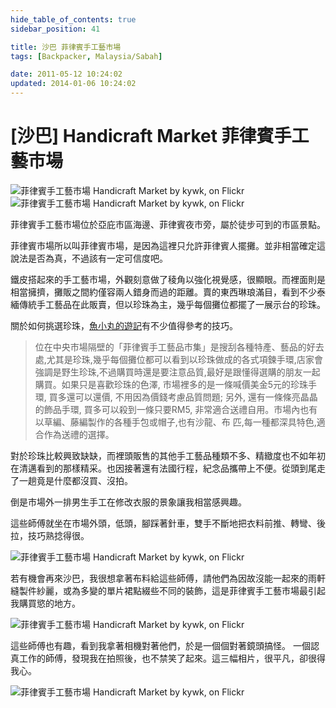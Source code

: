 ```yaml
---
hide_table_of_contents: true
sidebar_position: 41

title: 沙巴 菲律賓手工藝市場
tags: [Backpacker, Malaysia/Sabah]

date: 2011-05-12 10:24:02
updated: 2014-01-06 10:24:02
---
```


[沙巴] Handicraft Market 菲律賓手工藝市場
======================================

![菲律賓手工藝市場 Handicraft Market by kywk, on Flickr](http://farm9.staticflickr.com/8423/7514544986_e214f9ba55_n.jpg)
![菲律賓手工藝市場 Handicraft Market by kywk, on Flickr](http://farm9.staticflickr.com/8141/7514543380_8e28258c20_n.jpg)

菲律賓手工藝市場位於亞庇市區海邊、菲律賓夜市旁，屬於徒步可到的市區景點。

菲律賓市場所以叫菲律賓市場，是因為這裡只允許菲律賓人擺攤。並非相當確定這說法是否為真，不過該有一定可信度吧。

鐵皮搭起來的手工藝市場，外觀刻意做了稜角以強化視覺感，很顯眼。而裡面則是相當擁擠，攤販之間約僅容兩人錯身而過的距離。賣的東西琳琅滿目，看到不少泰緬傳統手工藝品在此販賣，但以珍珠為主，幾乎每個攤位都擺了一展示台的珍珠。

關於如何挑選珍珠，[魚小丸的遊記](http://goo.gl/CB8gX)有不少值得參考的技巧。

> 位在中央市場隔壁的「菲律賓手工藝品市集」是搜刮各種特產、藝品的好去處,尤其是珍珠,幾乎每個攤位都可以看到以珍珠做成的各式項鍊手環,店家會強調是野生珍珠,不過購買時還是要注意品質,最好是跟懂得選購的朋友一起購買。如果只是喜歡珍珠的色澤, 市場裡多的是一條喊價美金5元的珍珠手環, 買多還可以還價, 不用因為價錢考慮品質問題; 另外, 還有一條條亮晶晶的飾品手環, 買多可以殺到一條只要RM5, 非常適合送禮自用。市場內也有以草編、藤編製作的各種手包或帽子,也有沙龍、布 匹,每一種都深具特色,適合作為送禮的選擇。

對於珍珠比較興致缺缺，而裡頭販售的其他手工藝品種類不多、精緻度也不如年初在清邁看到的那樣精采。也因接著還有法國行程，紀念品攜帶上不便。從頭到尾走了一趟竟是什麼都沒買、沒拍。

倒是市場外一排男生手工在修改衣服的景象讓我相當感興趣。

這些師傅就坐在市場外頭，低頭，腳踩著針車，雙手不斷地把衣料前推、轉彎、後拉，技巧熟捻得很。

![菲律賓手工藝市場 Handicraft Market by kywk, on Flickr](http://farm9.staticflickr.com/8164/7514551188_599e996a34_c.jpg)

若有機會再來沙巴，我很想拿著布料給這些師傅，請他們為因故沒能一起來的雨軒縫製件紗麗，或為多變的單片裙點綴些不同的裝飾，這是菲律賓手工藝市場最引起我購買慾的地方。

![菲律賓手工藝市場 Handicraft Market by kywk, on Flickr](http://farm9.staticflickr.com/8150/7514549846_37a1a4d7e9_c.jpg)

這些師傅也有趣，看到我拿著相機對著他們，於是一個個對著鏡頭搞怪。
一個認真工作的師傅，發現我在拍照後，也不禁笑了起來。這三幅相片，很平凡，卻很得我心。

![菲律賓手工藝市場 Handicraft Market by kywk, on Flickr](http://farm8.staticflickr.com/7123/7514548054_7b00cbea38_c.jpg)

<!--
<iframe width="640" height="480" frameborder="0" scrolling="no" marginheight="0" marginwidth="0" src="https://maps.google.com/?vector=1&amp;ie=UTF8&amp;hq=&amp;hnear=Taipei+City,+Taiwan&amp;t=m&amp;ll=5.981221,116.071721&amp;spn=0.002561,0.003433&amp;z=18&amp;output=embed"></iframe>
<small><a href="https://maps.google.com/?vector=1&amp;ie=UTF8&amp;hq=&amp;hnear=Taipei+City,+Taiwan&amp;t=m&amp;ll=5.981221,116.071721&amp;spn=0.002561,0.003433&amp;z=18&amp;source=embed" style="color:#0000FF;text-align:left">View Larger Map</a></small>
-->
